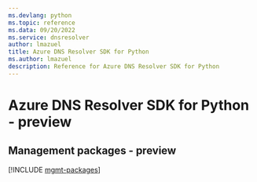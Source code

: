 ```yaml
---
ms.devlang: python
ms.topic: reference
ms.data: 09/20/2022
ms.service: dnsresolver
author: lmazuel
title: Azure DNS Resolver SDK for Python
ms.author: lmazuel
description: Reference for Azure DNS Resolver SDK for Python
---
```

# Azure DNS Resolver SDK for Python - preview

## Management packages - preview
[!INCLUDE [mgmt-packages](dns-resolver-mgmt-index.md)]